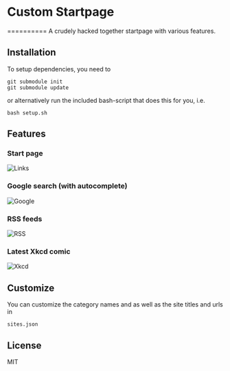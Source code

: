 # Custom Startpage
==========
A crudely hacked together startpage with various features.

## Installation
To setup dependencies, you need to 
```
git submodule init
git submodule update
```
or alternatively run the included bash-script that does this for you, i.e.
```
bash setup.sh
```

## Features

### Start page
![Links](https://github.com/eivind88/startpage/blob/demo/1.gif)

### Google search (with autocomplete)
![Google](https://github.com/eivind88/startpage/blob/demo/2.gif)

### RSS feeds
![RSS](https://github.com/eivind88/startpage/blob/demo/3.gif)

### Latest Xkcd comic
![Xkcd](https://github.com/eivind88/startpage/blob/demo/4.gif)

## Customize
You can customize the category names and as well as the site titles and urls in
```
sites.json
```

## License
MIT
